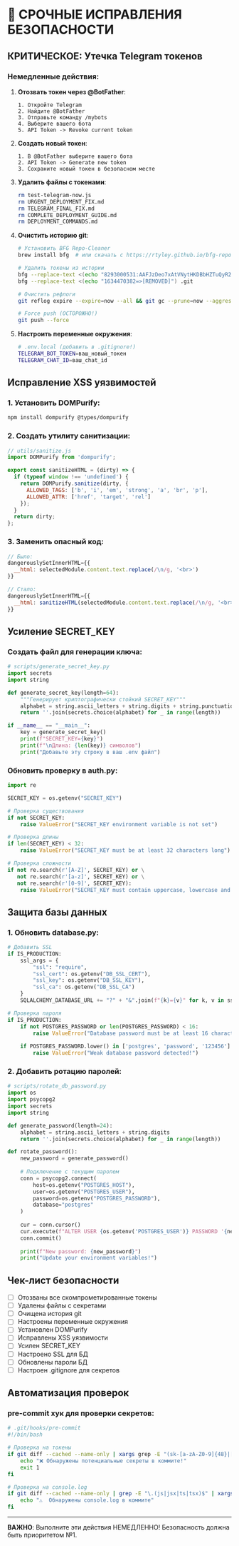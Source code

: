 # 🚨 СРОЧНЫЕ ИСПРАВЛЕНИЯ БЕЗОПАСНОСТИ

## КРИТИЧЕСКОЕ: Утечка Telegram токенов

### Немедленные действия:

1. **Отозвать токен через @BotFather**:
   ```
   1. Откройте Telegram
   2. Найдите @BotFather
   3. Отправьте команду /mybots
   4. Выберите вашего бота
   5. API Token -> Revoke current token
   ```

2. **Создать новый токен**:
   ```
   1. В @BotFather выберите вашего бота
   2. API Token -> Generate new token
   3. Сохраните новый токен в безопасном месте
   ```

3. **Удалить файлы с токенами**:
   ```bash
   rm test-telegram-now.js
   rm URGENT_DEPLOYMENT_FIX.md
   rm TELEGRAM_FINAL_FIX.md
   rm COMPLETE_DEPLOYMENT_GUIDE.md
   rm DEPLOYMENT_COMMANDS.md
   ```

4. **Очистить историю git**:
   ```bash
   # Установить BFG Repo-Cleaner
   brew install bfg  # или скачать с https://rtyley.github.io/bfg-repo-cleaner/
   
   # Удалить токены из истории
   bfg --replace-text <(echo "8293000531:AAFJzDeo7xAtVNytHKDBbHZTuQyR2EW9qcI=>[REMOVED]") .git
   bfg --replace-text <(echo "1634470382=>[REMOVED]") .git
   
   # Очистить рефлоги
   git reflog expire --expire=now --all && git gc --prune=now --aggressive
   
   # Force push (ОСТОРОЖНО!)
   git push --force
   ```

5. **Настроить переменные окружения**:
   ```bash
   # .env.local (добавить в .gitignore!)
   TELEGRAM_BOT_TOKEN=ваш_новый_токен
   TELEGRAM_CHAT_ID=ваш_chat_id
   ```

## Исправление XSS уязвимостей

### 1. Установить DOMPurify:
```bash
npm install dompurify @types/dompurify
```

### 2. Создать утилиту санитизации:
```javascript
// utils/sanitize.js
import DOMPurify from 'dompurify';

export const sanitizeHTML = (dirty) => {
  if (typeof window !== 'undefined') {
    return DOMPurify.sanitize(dirty, { 
      ALLOWED_TAGS: ['b', 'i', 'em', 'strong', 'a', 'br', 'p'],
      ALLOWED_ATTR: ['href', 'target', 'rel']
    });
  }
  return dirty;
};
```

### 3. Заменить опасный код:
```javascript
// Было:
dangerouslySetInnerHTML={{ 
  __html: selectedModule.content.text.replace(/\n/g, '<br>') 
}}

// Стало:
dangerouslySetInnerHTML={{ 
  __html: sanitizeHTML(selectedModule.content.text.replace(/\n/g, '<br>'))
}}
```

## Усиление SECRET_KEY

### Создать файл для генерации ключа:
```python
# scripts/generate_secret_key.py
import secrets
import string

def generate_secret_key(length=64):
    """Генерирует криптографически стойкий SECRET_KEY"""
    alphabet = string.ascii_letters + string.digits + string.punctuation
    return ''.join(secrets.choice(alphabet) for _ in range(length))

if __name__ == "__main__":
    key = generate_secret_key()
    print(f"SECRET_KEY={key}")
    print(f"\nДлина: {len(key)} символов")
    print("Добавьте эту строку в ваш .env файл")
```

### Обновить проверку в auth.py:
```python
import re

SECRET_KEY = os.getenv("SECRET_KEY")

# Проверка существования
if not SECRET_KEY:
    raise ValueError("SECRET_KEY environment variable is not set")

# Проверка длины
if len(SECRET_KEY) < 32:
    raise ValueError("SECRET_KEY must be at least 32 characters long")

# Проверка сложности
if not re.search(r'[A-Z]', SECRET_KEY) or \
   not re.search(r'[a-z]', SECRET_KEY) or \
   not re.search(r'[0-9]', SECRET_KEY):
    raise ValueError("SECRET_KEY must contain uppercase, lowercase and numbers")
```

## Защита базы данных

### 1. Обновить database.py:
```python
# Добавить SSL
if IS_PRODUCTION:
    ssl_args = {
        "ssl": "require",
        "ssl_cert": os.getenv("DB_SSL_CERT"),
        "ssl_key": os.getenv("DB_SSL_KEY"),
        "ssl_ca": os.getenv("DB_SSL_CA")
    }
    SQLALCHEMY_DATABASE_URL += "?" + "&".join(f"{k}={v}" for k, v in ssl_args.items() if v)

# Проверка пароля
if IS_PRODUCTION:
    if not POSTGRES_PASSWORD or len(POSTGRES_PASSWORD) < 16:
        raise ValueError("Database password must be at least 16 characters in production")
    
    if POSTGRES_PASSWORD.lower() in ['postgres', 'password', '123456']:
        raise ValueError("Weak database password detected!")
```

### 2. Добавить ротацию паролей:
```python
# scripts/rotate_db_password.py
import os
import psycopg2
import secrets
import string

def generate_password(length=24):
    alphabet = string.ascii_letters + string.digits
    return ''.join(secrets.choice(alphabet) for _ in range(length))

def rotate_password():
    new_password = generate_password()
    
    # Подключение с текущим паролем
    conn = psycopg2.connect(
        host=os.getenv("POSTGRES_HOST"),
        user=os.getenv("POSTGRES_USER"),
        password=os.getenv("POSTGRES_PASSWORD"),
        database="postgres"
    )
    
    cur = conn.cursor()
    cur.execute(f"ALTER USER {os.getenv('POSTGRES_USER')} PASSWORD '{new_password}'")
    conn.commit()
    
    print(f"New password: {new_password}")
    print("Update your environment variables!")
```

## Чек-лист безопасности

- [ ] Отозваны все скомпрометированные токены
- [ ] Удалены файлы с секретами
- [ ] Очищена история git
- [ ] Настроены переменные окружения
- [ ] Установлен DOMPurify
- [ ] Исправлены XSS уязвимости
- [ ] Усилен SECRET_KEY
- [ ] Настроено SSL для БД
- [ ] Обновлены пароли БД
- [ ] Настроен .gitignore для секретов

## Автоматизация проверок

### pre-commit хук для проверки секретов:
```bash
# .git/hooks/pre-commit
#!/bin/bash

# Проверка на токены
if git diff --cached --name-only | xargs grep -E "(sk-[a-zA-Z0-9]{48}|[0-9]{10}:[a-zA-Z0-9_-]{35})" 2>/dev/null; then
    echo "❌ Обнаружены потенциальные секреты в коммите!"
    exit 1
fi

# Проверка на console.log
if git diff --cached --name-only | grep -E "\.(js|jsx|ts|tsx)$" | xargs grep "console\.log" 2>/dev/null; then
    echo "⚠️  Обнаружены console.log в коммите"
fi
```

---

**ВАЖНО**: Выполните эти действия НЕМЕДЛЕННО! Безопасность должна быть приоритетом №1.